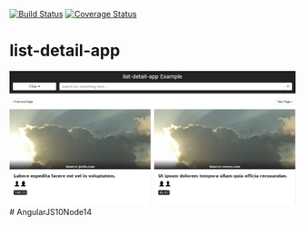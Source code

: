 [![Build Status](https://secure.travis-ci.org/jenbuzz/list-detail-app.png?branch=master)](http://travis-ci.org/jenbuzz/list-detail-app) [![Coverage Status](https://coveralls.io/repos/github/jenbuzz/list-detail-app/badge.svg?branch=master)](https://coveralls.io/github/jenbuzz/list-detail-app?branch=master)

# list-detail-app

![Screenshot](preview.png)#   A n g u l a r J S 1 0 N o d e 1 4 
 
 